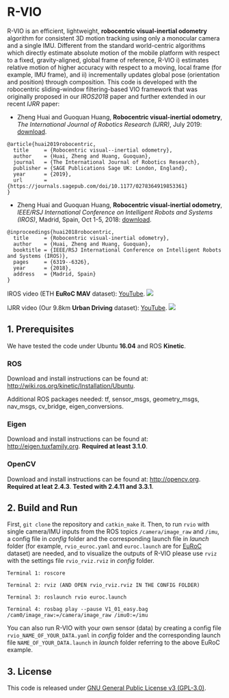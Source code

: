 # R-VIO

R-VIO is an efficient, lightweight, **robocentric visual-inertial odometry** algorithm for consistent 3D motion tracking using only a monocular camera and a single IMU. Different from the standard world-centric algorithms which directly estimate absolute motion of the mobile platform with respect to a fixed, gravity-aligned, global frame of reference, R-VIO i) estimates relative motion of higher accuracy with respect to a moving, local frame (for example, IMU frame), and ii) incrementally updates global pose (orientation and position) through composition. This code is developed with the robocentric sliding-window filtering-based VIO framework that was originally proposed in our *IROS2018* paper and further extended in our recent *IJRR* paper:

- Zheng Huai and Guoquan Huang, **Robocentric visual-inertial odometry**, *The International Journal of Robotics Research (IJRR)*, July 2019: [download](https://journals.sagepub.com/doi/10.1177/0278364919853361).

```
@article{huai2019robocentric,
  title     = {Robocentric visual--inertial odometry},
  author    = {Huai, Zheng and Huang, Guoquan},
  journal   = {The International Journal of Robotics Research},
  publisher = {SAGE Publications Sage UK: London, England},
  year      = {2019},
  url       = {https://journals.sagepub.com/doi/10.1177/0278364919853361}
}
```

- Zheng Huai and Guoquan Huang, **Robocentric visual-inertial odometry**, *IEEE/RSJ International Conference on Intelligent Robots and Systems (IROS)*, Madrid, Spain, Oct 1-5, 2018: [download](https://ieeexplore.ieee.org/document/8593643).

```
@inproceedings{huai2018robocentric,
  title     = {Robocentric visual-inertial odometry},
  author    = {Huai, Zheng and Huang, Guoquan},
  booktitle = {IEEE/RSJ International Conference on Intelligent Robots and Systems (IROS)},
  pages     = {6319--6326},
  year      = {2018},
  address   = {Madrid, Spain}
}
```

IROS video (ETH **EuRoC MAV** dataset): [YouTube](https://www.youtube.com/watch?v=UtiZ0EKa55M).
![](https://media.giphy.com/media/RMecOYlfxEcy4T8JdS/giphy.gif)

IJRR video (Our 9.8km **Urban Driving** dataset): [YouTube](https://www.youtube.com/watch?v=l9IC2ddBEYQ).
![](rvio.gif)

## 1. Prerequisites

We have tested the code under Ubuntu **16.04** and ROS **Kinetic**.

### ROS
Download and install instructions can be found at: http://wiki.ros.org/kinetic/Installation/Ubuntu.

Additional ROS packages needed: tf, sensor_msgs, geometry_msgs, nav_msgs, cv_bridge, eigen_conversions.

### Eigen
Download and install instructions can be found at: http://eigen.tuxfamily.org. **Required at least 3.1.0**.

### OpenCV
Download and install instructions can be found at: http://opencv.org. **Required at leat 2.4.3**. **Tested with 2.4.11 and 3.3.1**.

## 2. Build and Run
First, `git clone` the repository and `catkin_make` it. Then, to run `rvio` with single camera/IMU inputs from the ROS topics `/camera/image_raw` and `/imu`, a config file in *config* folder and the corresponding launch file in *launch* folder (for example, `rvio_euroc.yaml` and `euroc.launch` are for [EuRoC](https://projects.asl.ethz.ch/datasets/doku.php?id=kmavvisualinertialdatasets) dataset) are needed, and to visualize the outputs of R-VIO please use `rviz` with the settings file `rvio_rviz.rviz` in *config* folder.
  ```
  Terminal 1: roscore
  ```
  ```
  Terminal 2: rviz (AND OPEN rvio_rviz.rviz IN THE CONFIG FOLDER)
  ```
  ```
  Terminal 3: roslaunch rvio euroc.launch
  ```
  ```
  Terminal 4: rosbag play --pause V1_01_easy.bag /cam0/image_raw:=/camera/image_raw /imu0:=/imu
  ```
You can also run R-VIO with your own sensor (data) by creating a config file `rvio_NAME_OF_YOUR_DATA.yaml` in *config* folder and the corresponding launch file `NAME_OF_YOUR_DATA.launch` in *launch* folder referring to the above EuRoC example.

## 3. License

This code is released under [GNU General Public License v3 (GPL-3.0)](https://www.gnu.org/licenses/gpl-3.0.en.html).
